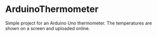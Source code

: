 # ArduinoThermometer
Simple project for an Arduino Uno thermometer. The temperatures are shown on a screen and uploaded online.
